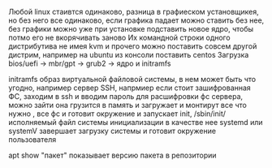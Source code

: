Любой linux стаивтся одинаково, разница в графиеском установщикея, но без него все одинаково,  если графика падает можно ставить без нее, без графики можно уже при установке подставить новое ядро, чтобы потмо его не вкорячивать заново
Их командной строки одного дистрибутива не имея kvm и прочего можно поставить совсем другой дистрим, например на ubuntu из консоли поставить centos
Загрузка bios/uefi -> mbr/gpt -> grub2 -> ядро и initramfs

initramfs образ виртуальной файловой системы, в нем может быть что угодно, например сервер SSH, напрмиер если стоит зашифрованная ФС, заходим в ssh и вводим пароль для расшифровки фс сервера, можно зайти она грузится в память и загружает и монтирут все что нужно , все фс и готовит окружение и запускает init, 
/sbin/init/ исполняемый файл системы инициализации в качестве нее systemd или systemV
завершает загрузку системы и готовит окружение пользователя

apt show "пакет" показывает версию пакета в репозитории